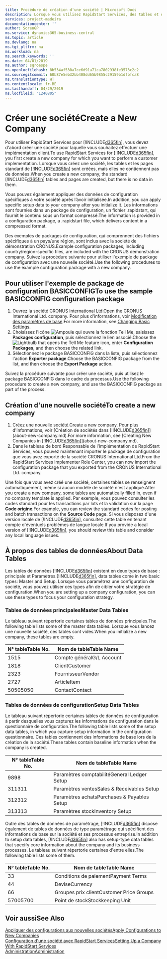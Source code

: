 ```yaml
---
title: Procédure de création d'une société | Microsoft Docs
description: Lorsque vous utilisez RapidStart Services, des tables et des pages sont créées, mais elles ne contiennent pas de données.
services: project-madeira
documentationcenter: ''
author: SorenGP
ms.service: dynamics365-business-central
ms.topic: article
ms.devlang: na
ms.tgt_pltfrm: na
ms.workload: na
ms.search.keywords: ''
ms.date: 04/01/2019
ms.author: sgroespe
ms.openlocfilehash: 8b534af530a7ce6d91a71ca7802938fe3573c2c2
ms.sourcegitcommit: 60b87e5eb32bb408dd65b9855c29159b1dfbfca8
ms.translationtype: HT
ms.contentlocale: fr-BE
ms.lasthandoff: 04/29/2019
ms.locfileid: "1240805"
---
```

# <a name="create-a-new-company"></a><span data-ttu-id="90c5a-103">Créer une société</span><span class="sxs-lookup"><span data-stu-id="90c5a-103">Create a New Company</span></span>
<span data-ttu-id="90c5a-104">Pour utiliser RapidStart Services pour [!INCLUDE[d365fin](includes/d365fin_md.md)], vous devez d'abord créer une société pour laquelle vous souhaitez effectuer une implémentation client.</span><span class="sxs-lookup"><span data-stu-id="90c5a-104">To use RapidStart Services for [!INCLUDE[d365fin](includes/d365fin_md.md)], you first create a new company for which you want to perform a customer implementation.</span></span> <span data-ttu-id="90c5a-105">Lorsque vous créez une société, les tables et les pages standard de [!INCLUDE[d365fin](includes/d365fin_md.md)] sont créées, mais elles ne contiennent pas de données.</span><span class="sxs-lookup"><span data-stu-id="90c5a-105">When you create a new company, the standard [!INCLUDE[d365fin](includes/d365fin_md.md)] tables and pages are created, but there is no data in them.</span></span>

<span data-ttu-id="90c5a-106">Vous pouvez également appliquer des données de configuration spécifiques à votre société après l’avoir initialisée.</span><span class="sxs-lookup"><span data-stu-id="90c5a-106">In addition, you can apply specific setup data to your company after you initialize it.</span></span> <span data-ttu-id="90c5a-107">Les informations sont fournies dans un package de configuration, un fichier .rapidstart, qui fournit le contenu sous un format compressé.</span><span class="sxs-lookup"><span data-stu-id="90c5a-107">The information is provided in a configuration package, a .rapidstart file, which delivers content in a compressed format.</span></span>  

<span data-ttu-id="90c5a-108">Des exemples de packages de configuration, qui comprennent des fichiers spécifiques à un pays/une région, sont inclus avec la société de démonstration CRONUS.</span><span class="sxs-lookup"><span data-stu-id="90c5a-108">Example configuration packages, including country/region-specific files, are included with the CRONUS demonstration company.</span></span> <span data-ttu-id="90c5a-109">Suivez la procédure suivante pour utiliser l'exemple de package de configuration avec une nouvelle société.</span><span class="sxs-lookup"><span data-stu-id="90c5a-109">Use the following procedures to use the example configuration package with a new company.</span></span>  

## <a name="to-use-the-sample-basicconfig-configuration-package"></a><span data-ttu-id="90c5a-110">Pour utiliser l'exemple de package de configuration BASICCONFIG</span><span class="sxs-lookup"><span data-stu-id="90c5a-110">To use the sample BASICCONFIG configuration package</span></span>  
1. <span data-ttu-id="90c5a-111">Ouvrez la société CRONUS International Ltd.</span><span class="sxs-lookup"><span data-stu-id="90c5a-111">Open the CRONUS International Ltd. company.</span></span> <span data-ttu-id="90c5a-112">Pour plus d'informations, voir [Modification des paramètres de base](ui-change-basic-settings.md).</span><span class="sxs-lookup"><span data-stu-id="90c5a-112">For more information, see [Changing Basic Settings](ui-change-basic-settings.md).</span></span>
2. <span data-ttu-id="90c5a-113">Choisissez l'icône ![Ampoule qui ouvre la fonction Tell Me](media/ui-search/search_small.png "Dites-moi ce que vous voulez faire"), saisissez **Packages configuration**, puis sélectionnez le lien associé.</span><span class="sxs-lookup"><span data-stu-id="90c5a-113">Choose the ![Lightbulb that opens the Tell Me feature](media/ui-search/search_small.png "Tell me what you want to do") icon, enter **Configuration Packages**, and then choose the related link.</span></span>  
3. <span data-ttu-id="90c5a-114">Sélectionnez le package BASICCONFIG dans la liste, puis sélectionnez l'action **Exporter package**.</span><span class="sxs-lookup"><span data-stu-id="90c5a-114">Choose the BASICCONFIG package from the list, and then choose the **Export Package** action.</span></span>  

<span data-ttu-id="90c5a-115">Suivez la procédure suivante pour créer une société, puis utilisez le package BASICCONFIG dans le cadre du processus.</span><span class="sxs-lookup"><span data-stu-id="90c5a-115">Use the following procedure to create a new company, and use the BASICCONFIG package as part of the process.</span></span>  

## <a name="to-create-a-new-company"></a><span data-ttu-id="90c5a-116">Création d'une nouvelle société</span><span class="sxs-lookup"><span data-stu-id="90c5a-116">To create a new company</span></span>  
1. <span data-ttu-id="90c5a-117">Créez une nouvelle société.</span><span class="sxs-lookup"><span data-stu-id="90c5a-117">Create a new company.</span></span> <span data-ttu-id="90c5a-118">Pour plus d'informations, voir [Création de sociétés dans [!INCLUDE[d365fin](includes/d365fin_md.md)]](about-new-company.md).</span><span class="sxs-lookup"><span data-stu-id="90c5a-118">For more information, see [Creating New Companies in [!INCLUDE[d365fin](includes/d365fin_md.md)]](about-new-company.md).</span></span>
2. <span data-ttu-id="90c5a-119">Dans le tableau de bord Responsable de l'implémentation de RapidStart Services, vous pouvez maintenant importer le package de configuration que vous avez exporté de la société CRONUS International Ltd.</span><span class="sxs-lookup"><span data-stu-id="90c5a-119">From the RapidStart Services Implementer Role Center, you can now import the configuration package that you exported from the CRONUS International Ltd. company.</span></span>

<span data-ttu-id="90c5a-120">Une fois que vous avez créé une société, certaines tables se renseignent automatiquement, même si aucun modèle de société n'est appliqué.</span><span class="sxs-lookup"><span data-stu-id="90c5a-120">After you create a new company, some tables are automatically filled in, even if no company template is applied.</span></span> <span data-ttu-id="90c5a-121">Par exemple, vous pouvez consulter les codes standard pour les transactions par lots et la validation sur la page **Code origine**.</span><span class="sxs-lookup"><span data-stu-id="90c5a-121">For example, you can review the standard codes for posting and batch transactions on the **Source Code** page.</span></span> <span data-ttu-id="90c5a-122">Si vous disposez d'une version locale de [!INCLUDE[d365fin](includes/d365fin_md.md)], consultez cette table en tenant compte d'éventuels problèmes de langue locale.</span><span class="sxs-lookup"><span data-stu-id="90c5a-122">If you provide a local version of [!INCLUDE[d365fin](includes/d365fin_md.md)], you should review this table and consider any local language issues.</span></span>

## <a name="about-data-tables"></a><span data-ttu-id="90c5a-123">À propos des tables de données</span><span class="sxs-lookup"><span data-stu-id="90c5a-123">About Data Tables</span></span>
<span data-ttu-id="90c5a-124">Les tables de données [!INCLUDE[d365fin](includes/d365fin_md.md)] existent en deux types de base : principale et Paramètres.</span><span class="sxs-lookup"><span data-stu-id="90c5a-124">[!INCLUDE[d365fin](includes/d365fin_md.md)], data tables come in two basic types: Master and Setup.</span></span> <span data-ttu-id="90c5a-125">Lorsque vous paramétrez une configuration de société, vous pouvez utiliser ces types afin de cibler votre stratégie de configuration.</span><span class="sxs-lookup"><span data-stu-id="90c5a-125">When you are setting up a company configuration, you can use these types to focus your configuration strategy.</span></span>  

### <a name="master-data-tables"></a><span data-ttu-id="90c5a-126">Tables de données principales</span><span class="sxs-lookup"><span data-stu-id="90c5a-126">Master Data Tables</span></span>  
<span data-ttu-id="90c5a-127">Le tableau suivant répertorie certaines tables de données principales.</span><span class="sxs-lookup"><span data-stu-id="90c5a-127">The following table lists some of the master data tables.</span></span> <span data-ttu-id="90c5a-128">Lorsque vous lancez une nouvelle société, ces tables sont vides.</span><span class="sxs-lookup"><span data-stu-id="90c5a-128">When you initialize a new company, these tables are empty.</span></span>  

|<span data-ttu-id="90c5a-129">N° table</span><span class="sxs-lookup"><span data-stu-id="90c5a-129">Table No.</span></span>|<span data-ttu-id="90c5a-130">Nom de table</span><span class="sxs-lookup"><span data-stu-id="90c5a-130">Table Name</span></span>|  
|-------------------|--------------------|  
|<span data-ttu-id="90c5a-131">15</span><span class="sxs-lookup"><span data-stu-id="90c5a-131">15</span></span>|<span data-ttu-id="90c5a-132">Compte général</span><span class="sxs-lookup"><span data-stu-id="90c5a-132">G/L Account</span></span>|  
|<span data-ttu-id="90c5a-133">18</span><span class="sxs-lookup"><span data-stu-id="90c5a-133">18</span></span>|<span data-ttu-id="90c5a-134">Client</span><span class="sxs-lookup"><span data-stu-id="90c5a-134">Customer</span></span>|  
|<span data-ttu-id="90c5a-135">23</span><span class="sxs-lookup"><span data-stu-id="90c5a-135">23</span></span>|<span data-ttu-id="90c5a-136">Fournisseur</span><span class="sxs-lookup"><span data-stu-id="90c5a-136">Vendor</span></span>|  
|<span data-ttu-id="90c5a-137">27</span><span class="sxs-lookup"><span data-stu-id="90c5a-137">27</span></span>|<span data-ttu-id="90c5a-138">Article</span><span class="sxs-lookup"><span data-stu-id="90c5a-138">Item</span></span>|  
|<span data-ttu-id="90c5a-139">5050</span><span class="sxs-lookup"><span data-stu-id="90c5a-139">5050</span></span>|<span data-ttu-id="90c5a-140">Contact</span><span class="sxs-lookup"><span data-stu-id="90c5a-140">Contact</span></span>|  

### <a name="setup-data-tables"></a><span data-ttu-id="90c5a-141">Tables de données de configuration</span><span class="sxs-lookup"><span data-stu-id="90c5a-141">Setup Data Tables</span></span>  
<span data-ttu-id="90c5a-142">Le tableau suivant répertorie certaines tables de données de configuration à partir desquelles vous capturez les informations de configuration dans le questionnaire de configuration.</span><span class="sxs-lookup"><span data-stu-id="90c5a-142">The following table lists some of the setup data tables, in which you capture setup information in the configuration questionnaire.</span></span> <span data-ttu-id="90c5a-143">Ces tables contiennent des informations de base lors de la création de la société.</span><span class="sxs-lookup"><span data-stu-id="90c5a-143">These tables contain baseline information when the company is created.</span></span>  

|<span data-ttu-id="90c5a-144">N° table</span><span class="sxs-lookup"><span data-stu-id="90c5a-144">Table No.</span></span>|<span data-ttu-id="90c5a-145">Nom de table</span><span class="sxs-lookup"><span data-stu-id="90c5a-145">Table Name</span></span>|  
|-------------------|--------------------|  
|<span data-ttu-id="90c5a-146">98</span><span class="sxs-lookup"><span data-stu-id="90c5a-146">98</span></span>|<span data-ttu-id="90c5a-147">Paramètres comptabilité</span><span class="sxs-lookup"><span data-stu-id="90c5a-147">General Ledger Setup</span></span>|  
|<span data-ttu-id="90c5a-148">311</span><span class="sxs-lookup"><span data-stu-id="90c5a-148">311</span></span>|<span data-ttu-id="90c5a-149">Paramètres ventes</span><span class="sxs-lookup"><span data-stu-id="90c5a-149">Sales & Receivables Setup</span></span>|  
|<span data-ttu-id="90c5a-150">312</span><span class="sxs-lookup"><span data-stu-id="90c5a-150">312</span></span>|<span data-ttu-id="90c5a-151">Paramètres achats</span><span class="sxs-lookup"><span data-stu-id="90c5a-151">Purchases & Payables Setup</span></span>|  
|<span data-ttu-id="90c5a-152">313</span><span class="sxs-lookup"><span data-stu-id="90c5a-152">313</span></span>|<span data-ttu-id="90c5a-153">Paramètres stock</span><span class="sxs-lookup"><span data-stu-id="90c5a-153">Inventory Setup</span></span>|  

<span data-ttu-id="90c5a-154">Outre des tables de données de paramétrage, [!INCLUDE[d365fin](includes/d365fin_md.md)] dispose également de tables de données de type paramétrage qui spécifient des informations de base sur la société et ses processus entreprise.</span><span class="sxs-lookup"><span data-stu-id="90c5a-154">In addition to setup data tables, [!INCLUDE[d365fin](includes/d365fin_md.md)] also has setup-type data tables that specify core information about the company and its business processes.</span></span> <span data-ttu-id="90c5a-155">Le tableau suivant répertorie certaines d'entre elles.</span><span class="sxs-lookup"><span data-stu-id="90c5a-155">The following table lists some of them.</span></span>  

|<span data-ttu-id="90c5a-156">N° table</span><span class="sxs-lookup"><span data-stu-id="90c5a-156">Table No.</span></span>|<span data-ttu-id="90c5a-157">Nom de table</span><span class="sxs-lookup"><span data-stu-id="90c5a-157">Table Name</span></span>|  
|-------------------|--------------------|  
|<span data-ttu-id="90c5a-158">3</span><span class="sxs-lookup"><span data-stu-id="90c5a-158">3</span></span>|<span data-ttu-id="90c5a-159">Conditions de paiement</span><span class="sxs-lookup"><span data-stu-id="90c5a-159">Payment Terms</span></span>|  
|<span data-ttu-id="90c5a-160">4</span><span class="sxs-lookup"><span data-stu-id="90c5a-160">4</span></span>|<span data-ttu-id="90c5a-161">Devise</span><span class="sxs-lookup"><span data-stu-id="90c5a-161">Currency</span></span>|  
|<span data-ttu-id="90c5a-162">6</span><span class="sxs-lookup"><span data-stu-id="90c5a-162">6</span></span>|<span data-ttu-id="90c5a-163">Groupes prix client</span><span class="sxs-lookup"><span data-stu-id="90c5a-163">Customer Price Groups</span></span>|  
|<span data-ttu-id="90c5a-164">5700</span><span class="sxs-lookup"><span data-stu-id="90c5a-164">5700</span></span>|<span data-ttu-id="90c5a-165">Point de stock</span><span class="sxs-lookup"><span data-stu-id="90c5a-165">Stockkeeping Unit</span></span>|

  

## <a name="see-also"></a><span data-ttu-id="90c5a-166">Voir aussi</span><span class="sxs-lookup"><span data-stu-id="90c5a-166">See Also</span></span>  
[<span data-ttu-id="90c5a-167">Appliquer des configurations aux nouvelles sociétés</span><span class="sxs-lookup"><span data-stu-id="90c5a-167">Apply Configurations to New Companies</span></span>](admin-apply-configuration-to-new-companies.md)  
[<span data-ttu-id="90c5a-168">Configuration d'une société avec RapidStart Services</span><span class="sxs-lookup"><span data-stu-id="90c5a-168">Setting Up a Company With RapidStart Services</span></span>](admin-set-up-a-company-with-rapidstart.md)  
[<span data-ttu-id="90c5a-169">Administration</span><span class="sxs-lookup"><span data-stu-id="90c5a-169">Administration</span></span>](admin-setup-and-administration.md)
